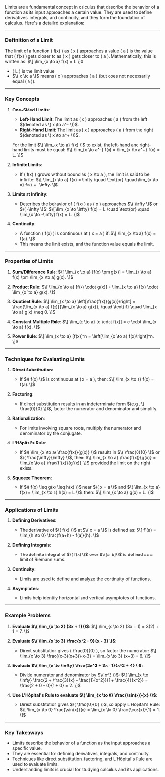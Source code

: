 Limits are a fundamental concept in calculus that describe the behavior of a function as its input approaches a certain value. They are used to define derivatives, integrals, and continuity, and they form the foundation of calculus. Here's a detailed explanation:

---

### **Definition of a Limit**

The limit of a function \( f(x) \) as \( x \) approaches a value \( a \) is the value that \( f(x) \) gets closer to as \( x \) gets closer to \( a \). Mathematically, this is written as:
$\[
\lim_{x \to a} f(x) = L
\]$
- \( L \) is the limit value.
- $\( x \to a \)$ means \( x \) approaches \( a \) (but does not necessarily equal \( a \)).

---

### **Key Concepts**

1. **One-Sided Limits**:
   - **Left-Hand Limit**: The limit as \( x \) approaches \( a \) from the left $(denoted as \( x \to a^- \))$.
   - **Right-Hand Limit**: The limit as \( x \) approaches \( a \) from the right $(denoted as \( x \to a^+ \))$.

   For the limit $\( \lim_{x \to a} f(x) \)$ to exist, the left-hand and right-hand limits must be equal:
   $\[
   \lim_{x \to a^-} f(x) = \lim_{x \to a^+} f(x) = L.
   \]$

2. **Infinite Limits**:
   - If \( f(x) \) grows without bound as \( x \to a \), the limit is said to be infinite:
     $\[
     \lim_{x \to a} f(x) = \infty \quad \text{or} \quad \lim_{x \to a} f(x) = -\infty.
     \]$

3. **Limits at Infinity**:
   - Describes the behavior of \( f(x) \) as \( x \) approaches $\( \infty \)$ or $\( -\infty \)$:
     $\[
     \lim_{x \to \infty} f(x) = L \quad \text{or} \quad \lim_{x \to -\infty} f(x) = L.
     \]$

4. **Continuity**:
   - A function \( f(x) \) is continuous at \( x = a \) if:
     $\[
     \lim_{x \to a} f(x) = f(a).
     \]$
   - This means the limit exists, and the function value equals the limit.

---

### **Properties of Limits**

1. **Sum/Difference Rule**:
   $\[
   \lim_{x \to a} [f(x) \pm g(x)] = \lim_{x \to a} f(x) \pm \lim_{x \to a} g(x).
   \]$

2. **Product Rule**:
   $\[
   \lim_{x \to a} [f(x) \cdot g(x)] = \lim_{x \to a} f(x) \cdot \lim_{x \to a} g(x).
   \]$

3. **Quotient Rule**:
   $\[
   \lim_{x \to a} \left[\frac{f(x)}{g(x)}\right] = \frac{\lim_{x \to a} f(x)}{\lim_{x \to a} g(x)}, \quad \text{if} \quad \lim_{x \to a} g(x) \neq 0.
   \]$

4. **Constant Multiple Rule**:
   $\[
   \lim_{x \to a} [c \cdot f(x)] = c \cdot \lim_{x \to a} f(x).
   \]$

5. **Power Rule**:
   $\[
   \lim_{x \to a} [f(x)]^n = \left[\lim_{x \to a} f(x)\right]^n.
   \]$

---

### **Techniques for Evaluating Limits**

1. **Direct Substitution**:
   - If $\( f(x) \)$ is continuous at \( x = a \), then:
     $\[
     \lim_{x \to a} f(x) = f(a).
     \]$

2. **Factoring**:
   - If direct substitution results in an indeterminate form $(e.g., \( \frac{0}{0} \))$, factor the numerator and denominator and simplify.

3. **Rationalization**:
   - For limits involving square roots, multiply the numerator and denominator by the conjugate.

4. **L'Hôpital's Rule**:
   - If $\( \lim_{x \to a} \frac{f(x)}{g(x)} \)$ results in $\( \frac{0}{0} \)$ or $\( \frac{\infty}{\infty} \)$, then:
     $\[
     \lim_{x \to a} \frac{f(x)}{g(x)} = \lim_{x \to a} \frac{f'(x)}{g'(x)},
     \]$
     provided the limit on the right exists.

5. **Squeeze Theorem**:
   - If $\( f(x) \leq g(x) \leq h(x) \)$ near $\( x = a \)$ and $\( \lim_{x \to a} f(x) = \lim_{x \to a} h(x) = L \)$, then:
     $\[
     \lim_{x \to a} g(x) = L.
     \]$

---

### **Applications of Limits**

1. **Defining Derivatives**:
   - The derivative of $\( f(x) \)$ at $\( x = a \)$ is defined as:
     $\[
     f'(a) = \lim_{h \to 0} \frac{f(a+h) - f(a)}{h}.
     \]$

2. **Defining Integrals**:
   - The definite integral of $\( f(x) \)$ over $\([a, b]\)$ is defined as a limit of Riemann sums.

3. **Continuity**:
   - Limits are used to define and analyze the continuity of functions.

4. **Asymptotes**:
   - Limits help identify horizontal and vertical asymptotes of functions.

---

### **Example Problems**

1. **Evaluate $\( \lim_{x \to 2} (3x + 1) \)$**:
   $\[
   \lim_{x \to 2} (3x + 1) = 3(2) + 1 = 7.
   \]$

2. **Evaluate $\( \lim_{x \to 3} \frac{x^2 - 9}{x - 3} \)$**:
   - Direct substitution gives \( \frac{0}{0} \), so factor the numerator:
     $\[
     \lim_{x \to 3} \frac{(x-3)(x+3)}{x-3} = \lim_{x \to 3} (x+3) = 6.
     \]$

3. **Evaluate $\( \lim_{x \to \infty} \frac{2x^2 + 3x - 1}{x^2 + 4} \)$**:
   - Divide numerator and denominator by $\( x^2 \)$:
     $\[
     \lim_{x \to \infty} \frac{2 + \frac{3}{x} - \frac{1}{x^2}}{1 + \frac{4}{x^2}} = \frac{2 + 0 - 0}{1 + 0} = 2.
     \]$

4. **Use L'Hôpital's Rule to evaluate $\( \lim_{x \to 0} \frac{\sin(x)}{x} \)$**:
   - Direct substitution gives $\( \frac{0}{0} \)$, so apply L'Hôpital's Rule:
     $\[
     \lim_{x \to 0} \frac{\sin(x)}{x} = \lim_{x \to 0} \frac{\cos(x)}{1} = 1.
     \]$

---

### **Key Takeaways**
- Limits describe the behavior of a function as the input approaches a specific value.
- They are essential for defining derivatives, integrals, and continuity.
- Techniques like direct substitution, factoring, and L'Hôpital's Rule are used to evaluate limits.
- Understanding limits is crucial for studying calculus and its applications.

